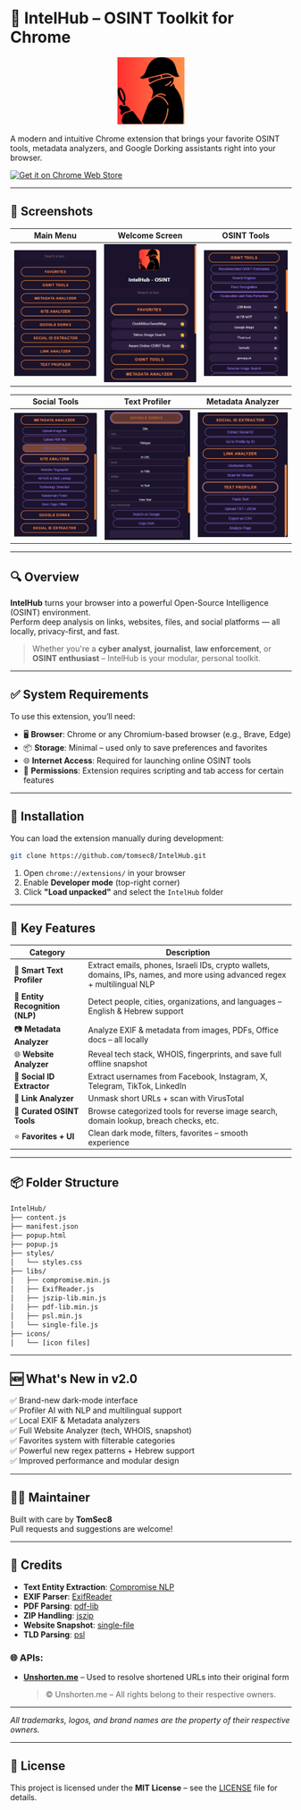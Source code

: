# 🧠 IntelHub – OSINT Toolkit for Chrome

<p align="center">
  <img src="IntelHub/icons/icon.png" alt="IntelHub Logo" width="120" />
</p>


A modern and intuitive Chrome extension that brings your favorite OSINT tools, metadata analyzers, and Google Dorking assistants right into your browser.

[![Get it on Chrome Web Store](https://img.shields.io/badge/Install%20from-Chrome%20Web%20Store-blue.svg?logo=google-chrome)](https://chromewebstore.google.com/detail/jfjpgfklmjdhabodgghmjclpgnpiejlh)


---

## 📸 Screenshots

| Main Menu | Welcome Screen | OSINT Tools |
|-----------|----------------|--------------|
| ![](screenshots/main-menu.png) | ![](screenshots/welcome-screen.png) | ![](screenshots/osint-tools.png) |

| Social Tools | Text Profiler | Metadata Analyzer |
|--------------|----------------|--------------------|
| ![](screenshots/social-tools.png) | ![](screenshots/text-profiler.png) | ![](screenshots/metadata-analyzer.png) |


---

## 🔍 Overview

**IntelHub** turns your browser into a powerful Open-Source Intelligence (OSINT) environment.  
Perform deep analysis on links, websites, files, and social platforms — all locally, privacy-first, and fast.

> Whether you're a **cyber analyst**, **journalist**, **law enforcement**, or **OSINT enthusiast** – IntelHub is your modular, personal toolkit.

---

## ✅ System Requirements

To use this extension, you’ll need:

- 🖥️ **Browser**: Chrome or any Chromium-based browser (e.g., Brave, Edge)  
- 📦 **Storage**: Minimal – used only to save preferences and favorites  
- 🌐 **Internet Access**: Required for launching online OSINT tools  
- 🧩 **Permissions**: Extension requires scripting and tab access for certain features  

---

## 🚀 Installation

You can load the extension manually during development:

```bash
git clone https://github.com/tomsec8/IntelHub.git
```

1. Open `chrome://extensions/` in your browser  
2. Enable **Developer mode** (top-right corner)  
3. Click **"Load unpacked"** and select the `IntelHub` folder  

---

## 🚀 Key Features

| Category               | Description                                                                 |
|------------------------|-----------------------------------------------------------------------------|
| 🔎 **Smart Text Profiler** | Extract emails, phones, Israeli IDs, crypto wallets, domains, IPs, names, and more using advanced regex + multilingual NLP |
| 🧠 **Entity Recognition (NLP)** | Detect people, cities, organizations, and languages – English & Hebrew support |
| 📷 **Metadata Analyzer**     | Analyze EXIF & metadata from images, PDFs, Office docs – all locally |
| 🌐 **Website Analyzer**      | Reveal tech stack, WHOIS, fingerprints, and save full offline snapshot |
| 🧬 **Social ID Extractor**   | Extract usernames from Facebook, Instagram, X, Telegram, TikTok, LinkedIn |
| 🔗 **Link Analyzer**         | Unmask short URLs + scan with VirusTotal |
| 🧰 **Curated OSINT Tools**  | Browse categorized tools for reverse image search, domain lookup, breach checks, etc. |
| ⭐ **Favorites + UI**        | Clean dark mode, filters, favorites – smooth experience |


---

## 📦 Folder Structure

```
IntelHub/
├── content.js
├── manifest.json
├── popup.html
├── popup.js
├── styles/
│   └── styles.css
├── libs/
│   ├── compromise.min.js
│   ├── ExifReader.js
│   ├── jszip-lib.min.js
│   ├── pdf-lib.min.js
│   ├── psl.min.js
│   └── single-file.js
├── icons/
│   └── [icon files]

```

---

## 🆕 What's New in v2.0

✅ Brand-new dark-mode interface  
✅ Profiler AI with NLP and multilingual support  
✅ Local EXIF & Metadata analyzers  
✅ Full Website Analyzer (tech, WHOIS, snapshot)  
✅ Favorites system with filterable categories  
✅ Powerful new regex patterns + Hebrew support  
✅ Improved performance and modular design  

---

## 👨‍💻 Maintainer

Built with care by **TomSec8**  
Pull requests and suggestions are welcome!

---

## 🤝 Credits

- **Text Entity Extraction**: [Compromise NLP](https://github.com/spencermountain/compromise)  
- **EXIF Parser**: [ExifReader](https://github.com/mattiasw/ExifReader)  
- **PDF Parsing**: [pdf-lib](https://github.com/Hopding/pdf-lib)  
- **ZIP Handling**: [jszip](https://github.com/Stuk/jszip)  
- **Website Snapshot**: [single-file](https://github.com/gildas-lormeau/SingleFile)  
- **TLD Parsing**: [psl](https://github.com/lupomontero/psl)

### 🌐 APIs:
- **[Unshorten.me](https://unshorten.me)** – Used to resolve shortened URLs into their original form  
  > © Unshorten.me – All rights belong to their respective owners.

---

*All trademarks, logos, and brand names are the property of their respective owners.*

---

## 📜 License

This project is licensed under the **MIT License** – see the [LICENSE](LICENSE) file for details.
